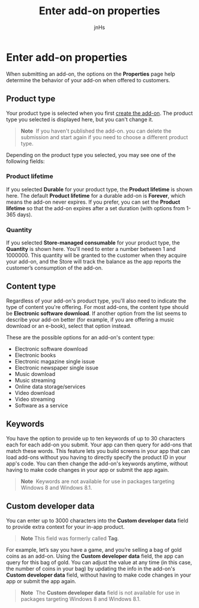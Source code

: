 ﻿---
author: jnHs
Description: When submitting an add-on, the options on the Properties page help determine the behavior of your add-on when offered to customers.
title: Enter add-on properties
ms.assetid: 26D2139F-66FD-479E-940B-7491238ADCAE
---

# Enter add-on properties


When submitting an add-on, the options on the **Properties** page help determine the behavior of your add-on when offered to customers.

## Product type

Your product type is selected when you first [create the add-on](set-your-add-on-product-id.md). The product type you selected is displayed here, but you can't change it.

> **Note**  If you haven't published the add-on. you can delete the submission and start again if you need to choose a different product type. 

Depending on the product type you selected, you may see one of the following fields:

### Product lifetime
If you selected **Durable** for your product type, the **Product lifetime** is shown here. The default **Product lifetime** for a durable add-on is **Forever**, which means the add-on never expires. If you prefer, you can set the **Product lifetime** so that the add-on expires after a set duration (with options from 1-365 days). 

### Quantity
If you selected **Store-managed consumable** for your product type, the **Quantity** is shown here. You'll need to enter a number between 1 and 1000000. This quantity will be granted to the customer when they acquire your add-on, and the Store will track the balance as the app reports the customer’s consumption of the add-on.

## Content type

Regardless of your add-on's product type, you'll also need to indicate the type of content you're offering. For most add-ons, the content type should be **Electronic software download**. If another option from the list seems to describe your add-on better (for example, if you are offering a music download or an e-book), select that option instead. 

These are the possible options for an add-on's content type:

-   Electronic software download
-   Electronic books
-   Electronic magazine single issue
-   Electronic newspaper single issue
-   Music download
-   Music streaming
-   Online data storage/services
-   Video download
-   Video streaming
-   Software as a service

## Keywords

You have the option to provide up to ten keywords of up to 30 characters each for each add-on you submit. Your app can then query for add-ons that match these words. This feature lets you build screens in your app that can load add-ons without you having to directly specify the product ID in your app's code. You can then change the add-on's keywords anytime, without having to make code changes in your app or submit the app again.

> **Note**  Keywords are not available for use in packages targeting Windows 8 and Windows 8.1.

## Custom developer data

You can enter up to 3000 characters into the **Custom developer data** field to provide extra context for your in-app product.

> **Note** This field was formerly called **Tag**.

For example, let’s say you have a game, and you’re selling a bag of gold coins as an add-on. Using the **Custom developer data** field, the app can query for this bag of gold. You can adjust the value at any time (in this case, the number of coins in your bag) by updating the info in the add-on's **Custom developer data** field, without having to make code changes in your app or submit the app again.

> **Note**  The **Custom developer data** field is not available for use in packages targeting Windows 8 and Windows 8.1.

 

 

 




